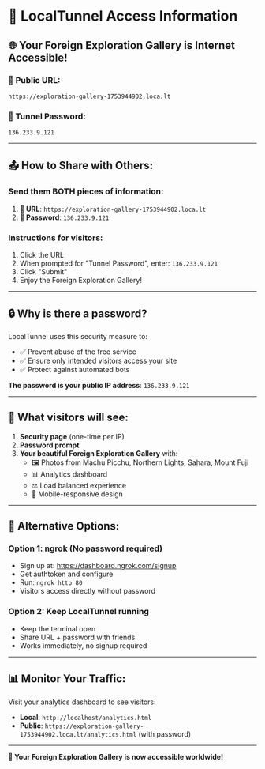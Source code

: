 # 🔑 LocalTunnel Access Information

## 🌐 Your Foreign Exploration Gallery is Internet Accessible!

### 📍 **Public URL**: 
`https://exploration-gallery-1753944902.loca.lt`

### 🔑 **Tunnel Password**: 
`136.233.9.121`

---

## 📤 **How to Share with Others:**

### **Send them BOTH pieces of information:**

1. **🔗 URL**: `https://exploration-gallery-1753944902.loca.lt`
2. **🔑 Password**: `136.233.9.121`

### **Instructions for visitors:**

1. Click the URL
2. When prompted for "Tunnel Password", enter: `136.233.9.121`
3. Click "Submit"
4. Enjoy the Foreign Exploration Gallery!

---

## 🔒 **Why is there a password?**

LocalTunnel uses this security measure to:
- ✅ Prevent abuse of the free service
- ✅ Ensure only intended visitors access your site
- ✅ Protect against automated bots

**The password is your public IP address**: `136.233.9.121`

---

## 🎯 **What visitors will see:**

1. **Security page** (one-time per IP)
2. **Password prompt** 
3. **Your beautiful Foreign Exploration Gallery** with:
   - 🖼️ Photos from Machu Picchu, Northern Lights, Sahara, Mount Fuji
   - 📊 Analytics dashboard
   - ⚖️ Load balanced experience
   - 📱 Mobile-responsive design

---

## 🚀 **Alternative Options:**

### **Option 1: ngrok (No password required)**
- Sign up at: https://dashboard.ngrok.com/signup
- Get authtoken and configure
- Run: `ngrok http 80`
- Visitors access directly without password

### **Option 2: Keep LocalTunnel running**
- Keep the terminal open
- Share URL + password with friends
- Works immediately, no signup required

---

## 📊 **Monitor Your Traffic:**

Visit your analytics dashboard to see visitors:
- **Local**: `http://localhost/analytics.html`
- **Public**: `https://exploration-gallery-1753944902.loca.lt/analytics.html` (with password)

---

**🎉 Your Foreign Exploration Gallery is now accessible worldwide!**
